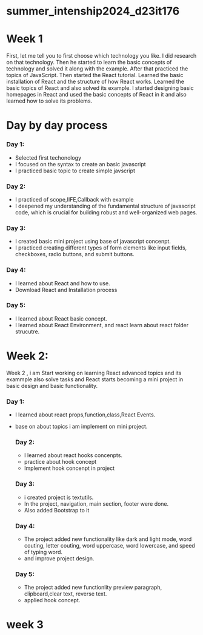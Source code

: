 # summer_intenship2024_d23it176
# Week 1
First, let me tell you to first choose which technology you like. I did research on that technology. Then he started to learn the basic concepts of technology and solved it along with the example.
 After that practiced the topics of JavaScript. Then started the React tutorial. Learned the basic installation of React and the structure of how React works. Learned the basic topics of React and also solved its example.
 I started designing basic homepages in React and used the basic concepts of React in it and also learned how to solve its problems.
# Day by day process
 ### Day 1:
- Selected first techonology
- I focused on the syntax to create an basic javascript
- I practiced basic topic to create simple javscript
 ### Day 2:
- I practiced of scope,IIFE,Callback with example
- I deepened my understanding of the fundamental structure of javascript code, which is crucial for building robust and well-organized web pages.
 ### Day 3: 
- I created basic mini project using base of javascript concenpt.
- I practiced creating different types of form elements like input fields, checkboxes, radio buttons, and submit buttons.
 ### Day 4:
- I learned about React and how to use.
- Download React and Installation process
 ### Day 5:
- I learned about React basic concept.
- I learned about React Environment, and react learn about react folder strucutre.

# Week 2: 
Week 2 , i am  Start working on learning React advanced topics and its exammple also solve tasks and React starts becoming a mini project in basic design and basic functionality.
  ### Day 1:
- I learned about react props,function,class,React Events.
- base on about topics i am implement on mini project.

  ### Day 2:
  - I learned about react hooks concenpts.
  - practice about hook concept
  - Implement hook concenpt in project

  ### Day 3:
  - i created project is textutils.
  - In the project, navigation, main section, footer were done.
  - Also added Bootstrap to it
  ### Day 4:
  - The project added new functionality like dark and light mode, word couting, letter couting, word uppercase, word lowercase, and speed of typing word.
  - and improve project design.

  ### Day 5:
  - The project added new functionlity preview paragraph, clipboard,clear text, reverse text.
  - applied hook concept.

# week 3  


    
    
  
  
  
 
